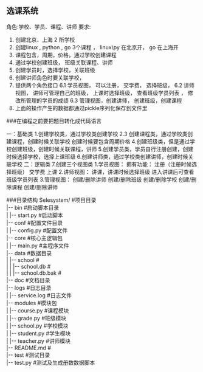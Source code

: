 ## 选课系统
角色:学校、学员、课程、讲师
要求:
1. 创建北京、上海 2 所学校
2. 创建linux , python , go 3个课程 ， linux\py 在北京开， go 在上海开
3. 课程包含，周期，价格，通过学校创建课程 
4. 通过学校创建班级， 班级关联课程、讲师
5. 创建学员时，选择学校，关联班级
5. 创建讲师角色时要关联学校， 
6. 提供两个角色接口
6.1 学员视图， 可以注册， 交学费， 选择班级，
6.2 讲师视图， 讲师可管理自己的班级， 上课时选择班级， 查看班级学员列表 ， 修改所管理的学员的成绩 
6.3 管理视图，创建讲师， 创建班级，创建课程
7. 上面的操作产生的数据都通过pickle序列化保存到文件里

###在编程之前要把题目转化成代码语言

一：基础类
1.创建学校类，通过学校类创建学校
2.3 创建课程类，通过学校类创建课程，创建时候关联学校 创建时候要包含周期价格
4.创建班级类，但是通过学校创建班级，创建时候关联课程，讲师
5.创建学员类，学员自行注册创建，创建时候选择学校，选择上课班级
6.创建讲师类，通过学校类创建讲师，创建时候关联学校
二：逻辑类
7.创建三个视图类
1.学员视图： 拥有功能： 注册（注册时候选择班级） 交学费 上课
2.讲师视图： 讲课，讲课时候选择班级 进入讲课后可查看班级学员列表
3.管理视图： 创建/删除讲师 创建/删除班级 创建/删除学校 创建/删除课程 创建/删除讲师

###目录结构
Selesystem/                       #项目目录     
|-- bin                           #启动脚本目录                     
|   |-- start.py                  #启动脚本     
|-- conf                          #配置文件目录       
|   |-- config.py                 #配置文件            
|-- core                          #核心主逻辑包                        
|   |-- main.py                   #主程序文件             
|-- data                          #数据目录              
|   |-- school                    #            
|   |   |-- school.db             #            
|   |   |-- school.db.bak         #             
|-- doc                           #文档目录             
|-- logs                          #日志目录             
|   |-- service.log               #日志文件             
|-- modules                       #模块包            
|   |-- course.py                 #课程模块              
|   |-- grade.py                  #班级模块                         
|   |-- school.py                 #学校模块               
|   |-- student.py                #学生模块            
|   |-- teacher.py                #讲师模块                
|-- README.md                     #                 
|-- test                          #测试目录                  
    |-- test.py                   #测试及生成册数数据脚本 